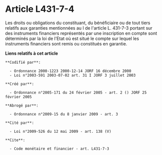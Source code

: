 # Article L431-7-4

Les droits ou obligations du constituant, du bénéficiaire ou de tout tiers relatifs aux garanties mentionnées au I de
l'article L. 431-7-3 portant sur des instruments financiers représentés par une inscription en compte sont déterminés par la
loi de l'Etat où est situé le compte sur lequel les instruments financiers sont remis ou constitués en garantie.

**Liens relatifs à cet article**

	**Codifié par**:

	  - Ordonnance 2000-1223 2000-12-14 JORF 16 décembre 2000
	  - Loi n°2003-591 2003-07-02 art. 31 I JORF 3 juillet 2003

	**Créé par**:

	  - Ordonnance n°2005-171 du 24 février 2005 - art. 2 () JORF 25 février 2005

	**Abrogé par**:

	  - Ordonnance n°2009-15 du 8 janvier 2009 - art. 3

	**Cité par**:

	  - Loi n°2009-526 du 12 mai 2009 - art. 138 (V)

	**Cite**:

	  - Code monétaire et financier - art. L431-7-3
